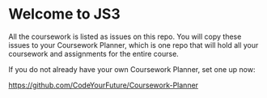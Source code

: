 # Welcome to JS3
All the coursework is listed as issues on this repo. You will copy these issues to your Coursework Planner, which is one repo that will hold all your coursework and assignments for the entire course.

If you do not already have your own Coursework Planner, set one up now:

https://github.com/CodeYourFuture/Coursework-Planner
